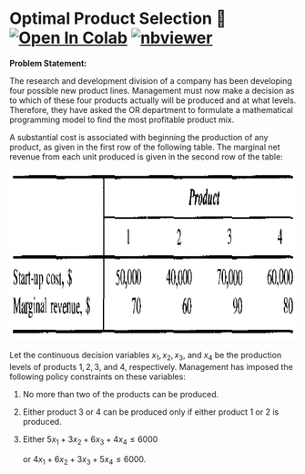 # Optimal Product Selection 💸 <a href="https://colab.research.google.com/github/Pegah-Ardehkhani/Optimization-Problems-and-Solutions/blob/main/17.%20Optimal%20Product%20Selection/Optimal%20Product%20Selection.ipynb" target="_parent\"><img src="https://colab.research.google.com/assets/colab-badge.svg" alt="Open In Colab"/></a> [![nbviewer](https://img.shields.io/badge/render-nbviewer-orange.svg)](https://nbviewer.org/github/Pegah-Ardehkhani/Optimization-Problems-and-Solutions/blob/main/17.%20Optimal%20Product%20Selection/Optimal%20Product%20Selection.ipynb)

**Problem Statement:**

The research and development division of a company has been developing four possible new product lines. Management must now make a decision as to which of these four products actually will be produced and at what levels. Therefore, they have asked the OR department to formulate a mathematical programming model to find the most profitable product mix.

A substantial cost is associated with beginning the production of any product, as given in the first row of the following table. The marginal net revenue from each unit produced is given in the second row of the table:

<p align="center">
  <img width="700" height="300" src="https://github.com/Pegah-Ardehkhani/Optimization-Problems-and-Solutions/blob/main/17.%20Optimal%20Product%20Selection/Table%2012.2.2.PNG">
</p>

Let the continuous decision variables $x_1, x_2, x_3$, and $x_4$ be the production levels of products $1, 2, 3$, and $4$, respectively. Management has imposed the following policy constraints on these variables:

1. No more than two of the products can be produced.

2. Either product $3$ or $4$ can be produced only if either product $1$ or $2$ is produced.

3. Either $5x_1 + 3x_2 + 6x_3 + 4x_4 \leq 6000$

    or $4x_1 + 6x_2 + 3x_3 + 5x_4 \leq 6000$.
